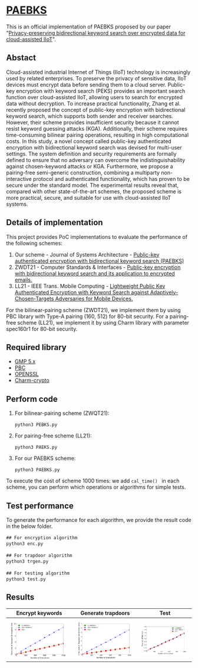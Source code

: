 # [PAEBKS](https://www.sciencedirect.com/science/article/abs/pii/S1383762122001631)

This is an official implementation of PAEBKS proposed by our paper "[Privacy-preserving bidirectional keyword search over encrypted data for cloud-assisted IIoT](https://www.sciencedirect.com/science/article/abs/pii/S1383762122001631)". 

## Abstact
Cloud-assisted industrial Internet of Things (IIoT) technology is increasingly used by related enterprises. To preserve the privacy of sensitive data, IIoT devices must encrypt data before sending them to a cloud server. Public-key encryption with keyword search (PEKS) provides an important search function over cloud-assisted IIoT, allowing users to search for encrypted data without decryption. To increase practical functionality, Zhang et al. recently proposed the concept of public-key encryption with bidirectional keyword search, which supports both sender and receiver searches. However, their scheme provides insufficient security because it cannot resist keyword guessing attacks (KGA). Additionally, their scheme requires time-consuming bilinear pairing operations, resulting in high computational costs. In this study, a novel concept called public-key authenticated encryption with bidirectional keyword search was devised for multi-user settings. The system definition and security requirements are formally defined to ensure that no adversary can overcome the indistinguishability against chosen-keyword attacks or KGA. Furthermore, we propose a pairing-free semi-generic construction, combining a multiparty non-interactive protocol and authenticated functionality, which has proven to be secure under the standard model. The experimental results reveal that, compared with other state-of-the-art schemes, the proposed scheme is more practical, secure, and suitable for use with cloud-assisted IIoT systems.

## Details of implementation
This project provides PoC implementations to evaluate the performance of the following schemes:

1. Our scheme - Journal of Systems Architecture - [Public-key authenticated encryption with bidirectional keyword search (PAEBKS)](https://www.sciencedirect.com/science/article/abs/pii/S1383762122001631)
2. ZWDT21 - Computer Standards & Interfaces - [Public-key encryption with bidirectional keyword search and its application to encrypted emails.](https://doi.org/10.1016/j.csi.2021.103542) 
3. LL21 - IEEE Trans. Mobile Computing - [Lightweight Public Key Authenticated Encryption with Keyword Search against Adaptively-Chosen-Targets Adversaries for Mobile Devices.](https://doi.org/10.1109/TII.2020.3006474)

For the bilinear-pairing scheme (ZWDT21), we implement them by using PBC library with Type-A pairing (160, 512) for 80-bit security. For a pairing-free scheme (LL21), we implement it by using Charm library with parameter spec160r1 for 80-bit security.

## Required library

- [GMP 5.x](http://gmplib.org/)
- [PBC](http://crypto.stanford.edu/pbc/news.html)
- [OPENSSL](http://www.openssl.org/)
- [Charm-crypto](https://jhuisi.github.io/charm/install_source.html)

## Perform code

1. For bilinear-pairing scheme (ZWQT21):

   ```
   python3 PEBKS.py
   ```

2. For pairing-free scheme (LL21):

   ```
   python3 PAEKS.py
   ```

3. For our PAEBKS scheme:

   ```
   python3 PAEBKS.py
   ```

To execute the cost of scheme 1000 times: we add `cal_time() ` in each scheme, you can perform which operations or algorithms for simple tests.

## Test performance

To generate the performance for each algorithm, we provide the result code in the below folder.

```
## For encryption algorithm
python3 enc.py

## For trapdoor algorithm
python3 trgen.py

## For testing algorithm
python3 test.py
```

## Results

 

| Encrypt keywords  | Generate trapdoors    | Test                |
| ----------------- | --------------------- | ------------------- |
| ![enc](./enc.png) | ![trgen](./trgen.png) | ![test](./test.png) |

